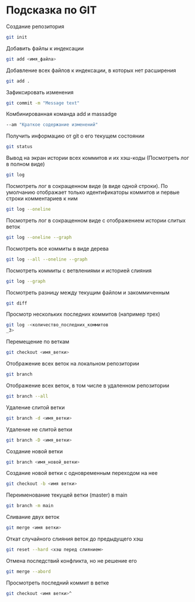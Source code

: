 # Подсказка по GIT

Создание репозитория
```sh
git init
```
Добавить файлы к индексации
```sh
git add <имя_файла>
```
Добавление всех файлов к индексации, в которых нет расширения
```sh
git add .
```
Зафиксировать изменения
```sh
git commit -m "Message text"
```
Комбинированная команда add и massadge
```sh
--am "Краткое содержание изменений"
```
Получить информацию от git о его текущем состоянии
```sh
git status
```
Вывод на экран истории всех коммитов и их хэш-коды (Посмотреть лог в полном виде)
```sh
git log
```
Посмотреть лог в сокращенном виде (в виде одной строки). По умолчанию отображает только идентификаторы коммитов и первые строки комментариев к ним
```sh
git log --oneline
```
Посмотреть лог в сокращенном виде с отображением истории слитых веток
```sh
git log --oneline --graph
```
Посмотреть все коммиты в виде дерева
```sh
git log --all --oneline --graph
```
Посмотреть коммиты с ветвлениями и историей слияния
```sh
git log --graph
```
Посмотреть разницу между текущим файлом и закоммиченным
```sh
git diff
```
Просмотр нескольких последних коммитов (например трех) 
```sh
git log -<количество_последних_коммитов
_3>
```
Перемещение по веткам
```sh
git checkout <имя_ветки>
```
Отображение всех веток на локальном репозитории
```sh
git branch
```
Отображение всех веток, в том числе в удаленном репозитории
```sh
git branch --all
```
Удаление слитой ветки
```sh
git branch -d <имя_ветки>
```
Удаление не слитой ветки
```sh
git branch -D <имя_ветки>
```
Создание новой ветки
```sh
git branch <имя_новой_ветки>
```
Создание новой ветки с одновременным переходом на нее
```sh
git checkout -b <имя ветки>
```
Переименование текущей ветки (master) в main
```sh
git branch -m main
```
Сливание двух веток
```sh
git merge <имя ветки>
```
Откат случайного слияния веток до предыдущего хэш
```sh
git reset --hard <хэш перед слиянием> 
```
Отмена последствий конфликта, но не решение его
```sh
git merge --abord
```
Просмотреть последний коммит в ветке
```sh
git checkout <имя ветки>^
```

